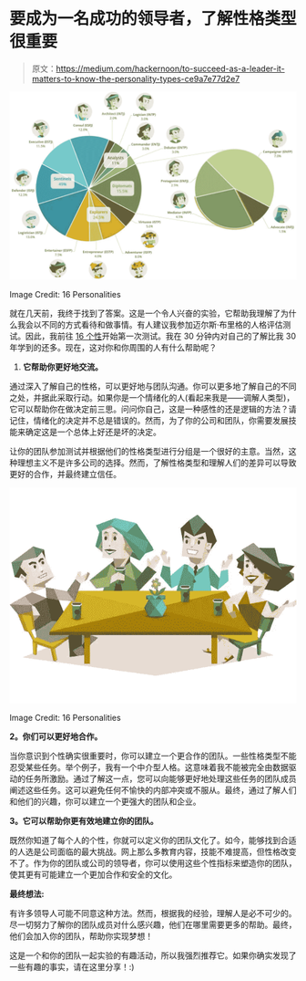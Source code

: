 # 要成为一名成功的领导者，了解性格类型很重要

> 原文：<https://medium.com/hackernoon/to-succeed-as-a-leader-it-matters-to-know-the-personality-types-ce9a7e77d2e7>

![](img/369ceec485fcff55fe793adea9c79bfc.png)

Image Credit: 16 Personalities

就在几天前，我终于找到了答案。这是一个令人兴奋的实验，它帮助我理解了为什么我会以不同的方式看待和做事情。有人建议我参加迈尔斯·布里格的人格评估测试。因此，我前往 [16 个性](https://www.16personalities.com/)开始第一次测试。我在 30 分钟内对自己的了解比我 30 年学到的还多。现在，这对你和你周围的人有什么帮助呢？

1.  **它帮助你更好地交流。**

通过深入了解自己的性格，可以更好地与团队沟通。你可以更多地了解自己的不同之处，并据此采取行动。如果你是一个情绪化的人(看起来我是——调解人类型)，它可以帮助你在做决定前三思。问问你自己，这是一种感性的还是逻辑的方法？请记住，情绪化的决定并不总是错误的。然而，为了你的公司和团队，你需要发展技能来确定这是一个总体上好还是坏的决定。

让你的团队参加测试并根据他们的性格类型进行分组是一个很好的主意。当然，这种理想主义不是许多公司的选择。然而，了解性格类型和理解人们的差异可以导致更好的合作，并最终建立信任。

![](img/288fb94ded03806fc30abc4a8dd34de4.png)

Image Credit: 16 Personalities

**2。你们可以更好地合作。**

当你意识到个性确实很重要时，你可以建立一个更合作的团队。一些性格类型不能忍受某些任务。举个例子，我有一个中介型人格。这意味着我不能被完全由数据驱动的任务所激励。通过了解这一点，您可以向能够更好地处理这些任务的团队成员阐述这些任务。这可以避免任何不愉快的内部冲突或不服从。最终，通过了解人们和他们的兴趣，你可以建立一个更强大的团队和企业。

**3。它可以帮助你更有效地建立你的团队。**

既然你知道了每个人的个性，你就可以定义你的团队文化了。如今，能够找到合适的人选是公司面临的最大挑战。网上那么多教育内容，技能不难提高，但性格改变不了。作为你的团队或公司的领导者，你可以使用这些个性指标来塑造你的团队，使其更有可能建立一个更加合作和安全的文化。

**最终想法:**

有许多领导人可能不同意这种方法。然而，根据我的经验，理解人是必不可少的。尽一切努力了解你的团队成员对什么感兴趣，他们在哪里需要更多的帮助。最终，他们会加入你的团队，帮助你实现梦想！

这是一个和你的团队一起实验的有趣活动，所以我强烈推荐它。如果你确实发现了一些有趣的事实，请在这里分享！:)